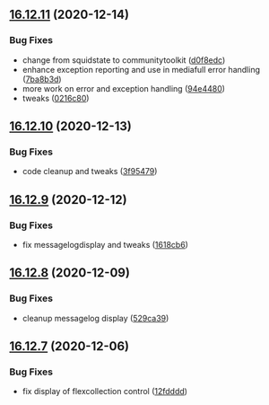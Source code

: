 ## [16.12.11](https://github.com/phandcock/GrampsView/compare/v16.12.10...v16.12.11) (2020-12-14)


### Bug Fixes

* change from squidstate to communitytoolkit ([d0f8edc](https://github.com/phandcock/GrampsView/commit/d0f8edc2516e7396d795ca37b485300b3ff9b9bc))
* enhance exception reporting and use in mediafull error handling ([7ba8b3d](https://github.com/phandcock/GrampsView/commit/7ba8b3d1ce99852ae92facf06200ea13365b0e98))
* more work on error and exception handling ([94e4480](https://github.com/phandcock/GrampsView/commit/94e44807fb5bb55db10e463693dca2e2b5afe42e))
* tweaks ([0216c80](https://github.com/phandcock/GrampsView/commit/0216c804946a7f84f4805f89c3de521bd7a43a75))



## [16.12.10](https://github.com/phandcock/GrampsView/compare/v16.12.9...v16.12.10) (2020-12-13)


### Bug Fixes

* code cleanup and tweaks ([3f95479](https://github.com/phandcock/GrampsView/commit/3f95479211c77bd8ca2aad8100f2bd52dbe79093))



## [16.12.9](https://github.com/phandcock/GrampsView/compare/v16.12.8...v16.12.9) (2020-12-12)


### Bug Fixes

* fix messagelogdisplay and tweaks ([1618cb6](https://github.com/phandcock/GrampsView/commit/1618cb689dd5295e5c3f3bb6aaff7fe02007ac6c))



## [16.12.8](https://github.com/phandcock/GrampsView/compare/v16.12.7...v16.12.8) (2020-12-09)


### Bug Fixes

* cleanup messagelog display ([529ca39](https://github.com/phandcock/GrampsView/commit/529ca397a3a7fca206a1be17a25b8840afa02cf7))



## [16.12.7](https://github.com/phandcock/GrampsView/compare/v16.12.6...v16.12.7) (2020-12-06)


### Bug Fixes

* fix display of flexcollection control ([12fdddd](https://github.com/phandcock/GrampsView/commit/12fdddd0e184d2b3b40eaf7e063e721c3ce61186))



